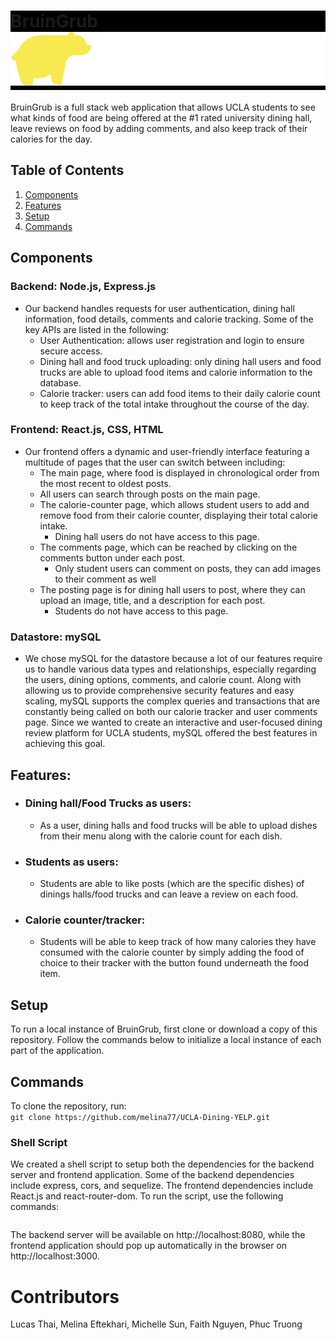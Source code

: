 # <div style="background-color:black;"> BruinGrub <img src = "https://raw.githubusercontent.com/melina77/UCLA-Dining-YELP/fullstack/public/bruingrub-high-resolution-logo-transparent.png"/> </div>
BruinGrub is a full stack web application that allows UCLA students to see what kinds of food are being offered at the #1 rated university dining hall, leave reviews on food by adding comments, and also keep track of their calories for the day.
## Table of Contents
1. [Components](#components)
2. [Features](#features)
3. [Setup](#setup)
4. [Commands](#commands)  

## Components
### Backend: Node.js, Express.js
* Our backend handles requests for user authentication, dining hall information, food details, comments and calorie tracking. Some of the key APIs are listed in the following:
  * User Authentication: allows user registration and login to ensure secure access.
  * Dining hall and food truck uploading: only dining hall users and food trucks are able to upload food items and calorie information to the database.
  * Calorie tracker: users can add food items to their daily calorie count to keep track of the total intake throughout the course of the day.
    
### Frontend: React.js, CSS, HTML
* Our frontend offers a dynamic and user-friendly interface featuring a multitude of pages that the user can switch between including:
  * The main page, where food is displayed in chronological order from the most recent to oldest posts.
  * All users can search through posts on the main page.
  * The calorie-counter page, which allows student users to add and remove food from their calorie counter, displaying their total calorie intake.
    * Dining hall users do not have access to this page.
  * The comments page, which can be reached by clicking on the comments button under each post.
    * Only student users can comment on posts, they can add images to their comment as well
  * The posting page is for dining hall users to post, where they can upload an image, title, and a description for each post. 
    * Students do not have access to this page.
      
### Datastore: mySQL
* We chose mySQL for the datastore because a lot of our features require us to handle various data types and relationships, especially regarding the users, dining options, comments, and calorie count. Along with allowing us to provide comprehensive security features and easy scaling, mySQL supports the complex queries and transactions that are constantly being called on both our calorie tracker and user comments page. Since we wanted to create an interactive and user-focused dining review platform for UCLA students, mySQL offered the best features in achieving this goal.
## Features:
* ### Dining hall/Food Trucks as users: 
  * As a user, dining halls and food trucks will be able to upload dishes from their menu along with the calorie count for each dish.
* ### Students as users:
  * Students are able to like posts (which are the specific dishes) of dinings halls/food trucks and can leave a review on each food. 
* ### Calorie counter/tracker:
  * Students will be able to keep track of how many calories they have consumed with the calorie counter by simply adding the food of choice to their tracker with the button found underneath the food item. 
## Setup
To run a local instance of BruinGrub, first clone or download a copy of this repository. Follow the commands below to initialize a local instance of each part of the application.
## Commands
To clone the repository, run:  
`git clone https://github.com/melina77/UCLA-Dining-YELP.git`  
### Shell Script  
We created a shell script to setup both the dependencies for the backend server and frontend application. Some of the backend dependencies include express, cors, and sequelize. The frontend dependencies include React.js and react-router-dom. To run the script, use the following commands:  
```
```
The backend server will be available on http://localhost:8080, while the frontend application should pop up automatically in the browser on http://localhost:3000.  
# Contributors
Lucas Thai, Melina Eftekhari, Michelle Sun, Faith Nguyen, Phuc Truong
